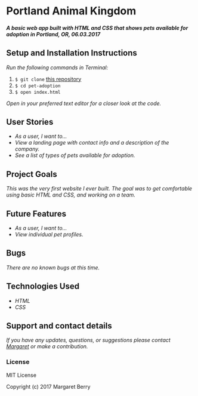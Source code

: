 # Portland Animal Kingdom

#### _A basic web app built with HTML and CSS that shows pets available for adoption in Portland, OR, 06.03.2017_

## Setup and Installation Instructions
_Run the following commands in Terminal:_

1. `$ git clone` [this repository](https://github.com/codemargaret/pet-adoption)
2. `$ cd pet-adoption`
3. `$ open index.html`

_Open in your preferred text editor for a closer look at the code._

## User Stories
* _As a user, I want to..._
* _View a landing page with contact info and a description of the company._
* _See a list of types of pets available for adoption._

## Project Goals
_This was the very first website I ever built. The goal was to get comfortable using basic HTML and CSS, and working on a team._

## Future Features
* _As a user, I want to..._
* _View individual pet profiles._

## Bugs
_There are no known bugs at this time._

## Technologies Used
* _HTML_
* _CSS_

## Support and contact details
_If you have any updates, questions, or suggestions please contact [Margaret] or make a contribution._

[Margaret]: mailto:margaretshelaghmcgovern@gmail.com

### License
MIT License

Copyright (c) 2017 Margaret Berry
